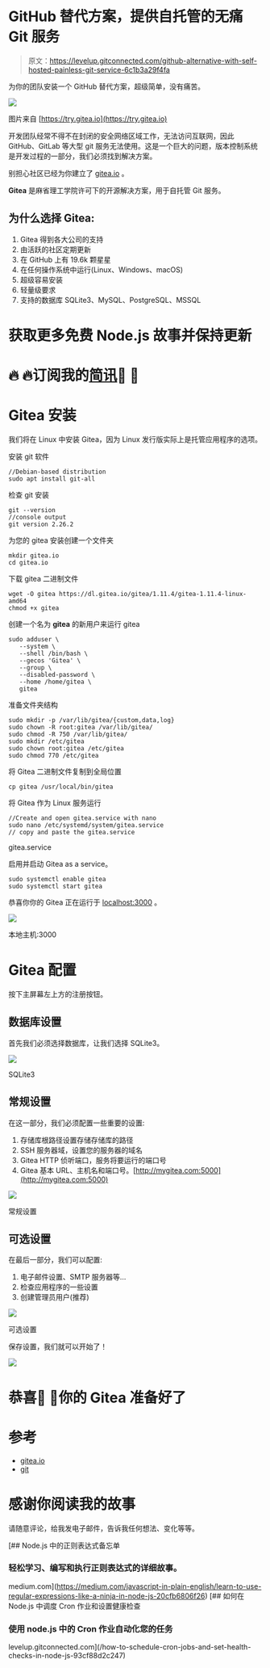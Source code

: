 # GitHub 替代方案，提供自托管的无痛 Git 服务

> 原文：<https://levelup.gitconnected.com/github-alternative-with-self-hosted-painless-git-service-6c1b3a29f4fa>

为你的团队安装一个 GitHub 替代方案，超级简单，没有痛苦。

![](img/e5c40f3aaeb8907b8f98a3cf3df22bd0.png)

图片来自 [https://try.gitea.io](https://try.gitea.io)

开发团队经常不得不在封闭的安全网络区域工作，无法访问互联网，因此 GitHub、GitLab 等大型 git 服务无法使用。这是一个巨大的问题，版本控制系统是开发过程的一部分，我们必须找到解决方案。

别担心社区已经为你建立了 [gitea.io](https://gitea.io/en-us/) 。

**Gitea** 是麻省理工学院许可下的开源解决方案，用于自托管 Git 服务。

## 为什么选择 Gitea:

1.  Gitea 得到各大公司的支持
2.  由活跃的社区定期更新
3.  在 GitHub 上有 19.6k 颗星星
4.  在任何操作系统中运行(Linux、Windows、macOS)
5.  超级容易安装
6.  轻量级要求
7.  支持的数据库 SQLite3、MySQL、PostgreSQL、MSSQL

# 获取更多免费 Node.js 故事并保持更新

# 🔥 🔥订阅我的[简讯](https://landing.mailerlite.com/webforms/landing/l5q4o0)📰 📰

# Gitea 安装

我们将在 Linux 中安装 Gitea，因为 Linux 发行版实际上是托管应用程序的选项。

安装 git 软件

```
//Debian-based distribution
sudo apt install git-all
```

检查 git 安装

```
git --version
//console output
git version 2.26.2
```

为您的 gitea 安装创建一个文件夹

```
mkdir gitea.io
cd gitea.io
```

下载 gitea 二进制文件

```
wget -O gitea https://dl.gitea.io/gitea/1.11.4/gitea-1.11.4-linux-amd64
chmod +x gitea
```

创建一个名为 **gitea** 的新用户来运行 gitea

```
sudo adduser \
   --system \
   --shell /bin/bash \
   --gecos 'Gitea' \
   --group \
   --disabled-password \
   --home /home/gitea \
   gitea
```

准备文件夹结构

```
sudo mkdir -p /var/lib/gitea/{custom,data,log}
sudo chown -R root:gitea /var/lib/gitea/
sudo chmod -R 750 /var/lib/gitea/
sudo mkdir /etc/gitea
sudo chown root:gitea /etc/gitea
sudo chmod 770 /etc/gitea
```

将 Gitea 二进制文件复制到全局位置

```
cp gitea /usr/local/bin/gitea
```

将 Gitea 作为 Linux 服务运行

```
//Create and open gitea.service with nano
sudo nano /etc/systemd/system/gitea.service
// copy and paste the gitea.service
```

gitea.service

启用并启动 Gitea as a service。

```
sudo systemctl enable gitea
sudo systemctl start gitea
```

恭喜你你的 Gitea 正在运行于 [localhost:3000](http://localhost:3000) 。

![](img/4409504071702970299a12cefc580737.png)

本地主机:3000

# Gitea 配置

按下主屏幕左上方的注册按钮。

## 数据库设置

首先我们必须选择数据库，让我们选择 SQLite3。

![](img/6ea5fc4b8f0ce997a0ce8abc253220d1.png)

SQLite3

## 常规设置

在这一部分，我们必须配置一些重要的设置:

1.  存储库根路径设置存储存储库的路径
2.  SSH 服务器域，设置您的服务器的域名
3.  Gitea HTTP 侦听端口，服务将要运行的端口号
4.  Gitea 基本 URL、主机名和端口号。[http://mygitea.com:5000](http://mygitea.com:5000)

![](img/50909724a292530459010b38d4f79d9b.png)

常规设置

## 可选设置

在最后一部分，我们可以配置:

1.  电子邮件设置、SMTP 服务器等…
2.  检查应用程序的一些设置
3.  创建管理员用户(推荐)

![](img/93ab2e407e651fefb71334af62d747e6.png)

可选设置

保存设置，我们就可以开始了！

![](img/1371e4cdf49ecd5fccea7cbe9c6d817d.png)

# 恭喜👏 👏你的 Gitea 准备好了

# 参考

*   [gitea.io](https://gitea.io/en-us/)
*   [git](https://git-scm.com)

# 感谢你阅读我的故事

请随意评论，给我发电子邮件，告诉我任何想法、变化等等。

[](https://medium.com/javascript-in-plain-english/learn-to-use-regular-expressions-like-a-ninja-in-node-js-20cfb6806f26) [## Node.js 中的正则表达式备忘单

### 轻松学习、编写和执行正则表达式的详细故事。

medium.com](https://medium.com/javascript-in-plain-english/learn-to-use-regular-expressions-like-a-ninja-in-node-js-20cfb6806f26) [](/how-to-schedule-cron-jobs-and-set-health-checks-in-node-js-93cf88d2c247) [## 如何在 Node.js 中调度 Cron 作业和设置健康检查

### 使用 node.js 中的 Cron 作业自动化您的任务

levelup.gitconnected.com](/how-to-schedule-cron-jobs-and-set-health-checks-in-node-js-93cf88d2c247)